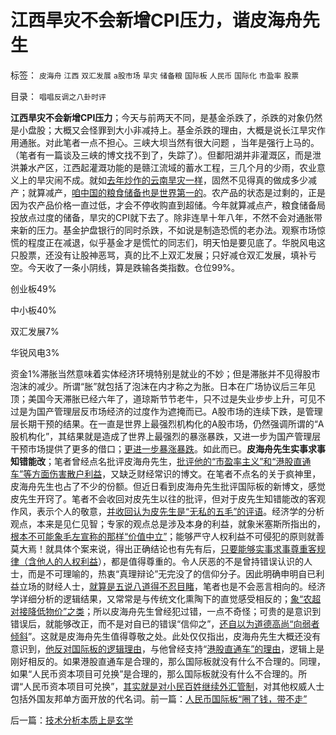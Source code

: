 # 江西旱灾不会新增CPI压力，谐皮海舟先生

标签： `皮海舟` `江西` `双汇发展` `a股市场` `旱灾` `储备粮` `国际板` `人民币` `国际化` `市盈率` `股票` 

目录： `唱唱反调之八卦时评`

**江西旱灾不会新增CPI压力**；今天与前两天不同，是基金杀跌了，杀跌的对象仍然是小盘股；大概又会怪罪到大小非减持上。基金杀跌的理由，大概是说长江旱灾作用通胀。对此笔者一点不担心。三峡大坝当然有很大问题
，当年是强行上马的。（笔者有一篇谈及三峡的博文找不到了，失踪了）。但鄱阳湖并非灌溉区，而是泄洪兼水产区，江西起灌溉功能的是赣江流域的蓄水工程，三几个月的少雨，农业意义上的旱灾闹不成。就如[去年炒作的云南旱灾一样](../../../2010/4/13/反政府，就是反民主！.md)，固然不见得真的做成多少减产；就算减产，[咱中国的粮食储备也是世界第一的](../../../2010/4/12/云南缺水是没有科学常识的自作自受.md)。农产品的状态是过剩的，正是因为农产品价格一直过低，才会不停收购直到超储。今年就算减点产，粮食储备局投放点过度的储备，旱灾的CPI就下去了。除非连旱十年八年，不然不会对通胀带来新的压力。基金护盘银行的同时杀跌，不如说是制造恐慌的老办法。观察市场惊慌的程度正在减退，似乎基金才是慌忙的同志们，明天怕是要见底了。华脱风电这只股票，还没有让股神恶骂，真的比不上双汇发展；只好减仓双汇发展，填补亏空。今天收了一条小阴线，算是跌输各类指数。仓位99%。

创业板49%

中小板40%

双汇发展7%

华锐风电3%

资金1%滞胀当然意味着实体经济环境特别是就业的不妙；但是滞胀并不见得股市泡沫的减少。所谓“胀”就包括了泡沫在内才称之为胀。日本在广场协议后三年见顶；美国今天滞胀已经六年了，道琼斯节节老牛，只不过是失业步步上升，可见不过是为国产管理层反市场经济的过度作为遮掩而已。A股市场的连续下跌，是管理层长期干预的结果。在一直是世界上最强烈机构化的A股市场，仍然强调所谓的“A股机构化”，其结果就是造成了世界上最强烈的暴涨暴跌，又进一步为国产管理层干预市场提供了更多的借口；[更进一步暴涨暴跌](../../../2007/9/1/中国股市是一个形成最大差价为目的的波段行情的市场.md)。如此而已。**皮海舟先生实事求事知错能改**；笔者曾经点名批评皮海舟先生，[批评他的“市盈率主义”和“港股直通车”等方面伤害散户利益](../../../2011/4/27/国际板预期打压.md)，又缺乏财经常识的博文。在笔者不点名的关于疯神里，皮海舟先生也占了不少的份额。但近日看到皮海舟先生批评国际板的新博文，感觉皮先生开窍了。笔者不会收回对皮先生以往的批评，但对于皮先生知错能改的客观作风，表示个人的敬意，[并收回认为皮先生是“无私的五毛”的评语](../../../2010/9/2/疯神演义：最根本的市场“道德”.md)。经济学的分析观点，本来是见仁见智；专家的观点总是涉及本身的利益，就象米塞斯所指出的，[根本不可能象毛左宣称的那样“价值中立”](../../../2009/5/5/假装无私！专业化打哑迷诡辩的中国式专家.md)；能够严守人权利益不可侵犯的原则就善莫大焉！就具体个案来说，得出正确结论也有先有后，[只要能够实事求事尊重客规律（含他人的人权利益](../../../2010/12/17/为什么中国人“开会”永远没有结果？.md)），都是值得尊重的。令人厌恶的不是曾持错误认识的人士，而是不可理喻的，热衷“真理辩论”无完没了的信仰分子。因此明确申明自已利益立场的财经人士，[就算是五说八道得不忍目睹](../../../2010/3/5/权威同样有胡说八道的平等权力.md)，笔者也是不会恶言相向的。经济学详细分析的逻辑结果，又常常是与传统文化熏陶下的直觉感受相反的；[象“农超对接降低物价”之类](../../../2011/5/17/“农超对接”是猪头进化的.md)；所以皮海舟先生曾经犯过错，一点不奇怪；可贵的是意识到错误后，就能够改正，而不是对自已的错误“信仰之”，[还自以为道德高尚“向弱者倾斜](../../../2011/1/27/“向弱者倾斜＝向弱者投资”造就“全民弱者”.md)”。这就是皮海舟先生值得尊敬之处。此处仅仅指出，皮海舟先生大概还没有意识到，[他反对国际板的逻辑理由](../../../2011/5/25/人民币国际板是“藏富于外，藏汇于外”.md)，与他曾经支持“[港股直通车”的理由](../../../2007/10/5/港股直通车预期已经揭示了两地股市同时崩盘的捷径.md)，逻辑上是刚好相反的。如果港股直通车是合理的，那么国际板就没有什么不合理的。同理，如果“人民币资本项目可兑换”是合理的，那么国际板就没有什么不合理的。所谓“人民币资本项目可兑换”，[其实就是对小民百姓继续外汇管制](../../../2011/5/25/人民币国际板“圈了钱，带不走”.md)，对其他权威人士包括外国友邦单方面开放的代名词。前一篇：[人民币国际板“圈了钱，带不走”](../../../2011/5/25/人民币国际板“圈了钱，带不走”.md)

后一篇：[技术分析本质上是玄学](../../../2011/5/26/技术分析本质上是玄学.md)